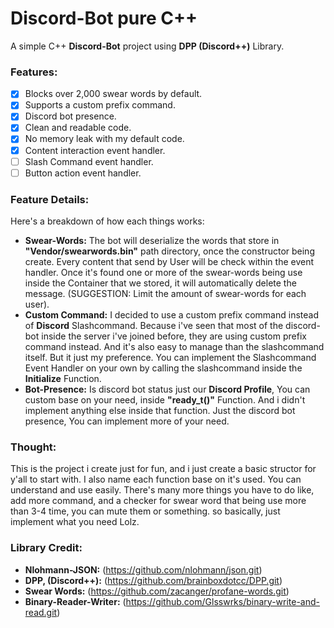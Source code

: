 # Discord-Bot pure C++
A simple C++ **Discord-Bot** project using **DPP (Discord++)** Library.

### Features:

* [x] Blocks over 2,000 swear words by default.
* [x] Supports a custom prefix command.
* [x] Discord bot presence.
* [x] Clean and readable code.
* [x] No memory leak with my default code.
* [x] Content interaction event handler.
* [ ] Slash Command event handler.
* [ ] Button action event handler.

### Feature Details:
Here's a breakdown of how each things works:

* **Swear-Words:** The bot will deserialize the words that store in **"Vendor/swearwords.bin"** path directory, once the constructor being create. Every content that send by User will be check within the event handler. Once it's found one or more of the swear-words being use inside the Container that we stored, it will automatically delete the message. (SUGGESTION: Limit the amount of swear-words for each user).
* **Custom Command:** I decided to use a custom prefix command instead of **Discord** Slashcommand. Because i've seen that most of the discord-bot inside the server i've joined before, they are using custom prefix command instead. And it's also easy to manage than the slashcommand itself. But it just my preference. You can implement the Slashcommand Event Handler on your own by calling the slashcommand inside the **Initialize** Function.
* **Bot-Presence:** Is discord bot status just our **Discord Profile**, You can custom base on your need, inside **"ready_t()"** Function. And i didn't implement anything else inside that function. Just the discord bot presence, You can implement more of your need.

### Thought:
This is the project i create just for fun, and i just create a basic structor for y'all to start with. I also name each function base on it's used. You can understand and use easily. There's many more things you have to do like, add more command, and a checker for swear word that being use more than 3-4 time, you can mute them or something. so basically, just implement what you need Lolz.

### Library Credit:
* **Nlohmann-JSON:** (https://github.com/nlohmann/json.git)
* **DPP, (Discord++):** (https://github.com/brainboxdotcc/DPP.git)
* **Swear Words:** (https://github.com/zacanger/profane-words.git)
* **Binary-Reader-Writer:** (https://github.com/Glsswrks/binary-write-and-read.git)

